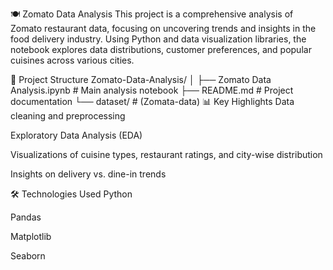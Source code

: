 🍽️ Zomato Data Analysis
This project is a comprehensive analysis of Zomato restaurant data, focusing on uncovering trends and insights in the food delivery industry. Using Python and data visualization libraries, the notebook explores data distributions, customer preferences, and popular cuisines across various cities.

📂 Project Structure
Zomato-Data-Analysis/
│
├── Zomato Data Analysis.ipynb     # Main analysis notebook
├── README.md                      # Project documentation
└── dataset/                       # (Zomata-data)
📊 Key Highlights
Data cleaning and preprocessing

Exploratory Data Analysis (EDA)

Visualizations of cuisine types, restaurant ratings, and city-wise distribution

Insights on delivery vs. dine-in trends

🛠️ Technologies Used
Python

Pandas

Matplotlib

Seaborn

